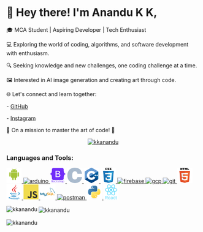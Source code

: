   <div class="bio-container">
        <h1>👋 Hey there! I'm Anandu K K, </h1>
        <p> 🎓 MCA Student | Aspiring Developer | Tech Enthusiast</p>
        <p>💻 Exploring the world of coding, algorithms, and software development with enthusiasm.</p>
        <p>🔍 Seeking knowledge and new challenges, one coding challenge at a time.</p>
        <p>🖼️ Interested in AI image generation and creating art through code.</p>
        <p>🌐 Let's connect and learn together:</p>
        <p> - <a href="https://github.com/kkanandu">GitHub</a></p>
        <p> - <a href="https://www.instagram.com/_psy_coder_/">Instagram</a></p>
        <!-- <p> - <a href="https://kkanandu.github.io/portfolio//">Portfolio</a></p> -->
        <p>🌟 On a mission to master the art of code! 🚀</p>
    </div>
<!-- <h3 align="center">Student at AWH, Kuttikattoor🌟</h3> -->
<!-- <h3 align="center">Visit my Website Here.</h3>
<h4 align="center">https://kkanandu.github.io/portfolio//</h4> -->
<p align="center"> <a href="https://github.com/ryo-ma/github-profile-trophy"><img src="https://github-profile-trophy.vercel.app/?username=kkanandu" alt="kkanandu" /></a>
</p>
<p align="left"><a href="https://github-profile-trophy.vercel.app/?username=kkanandukk&title=Followers"></a></p>
<!-- <p align="center"> <a href="https://www.instagram.com/_psy_coder_/" target="blank"><img src="https://instagram.fccj6-1.fna.fbcdn.net/v/t51.2885-15/278069772_160925849684315_740864013438371039_n.webp?stp=dst-jpg_e35_s320x320&_nc_ht=instagram.fccj6-1.fna.fbcdn.net&_nc_cat=111&_nc_ohc=RdB3oIFQeCUAX-_D-M-&edm=AOQ1c0wBAAAA&ccb=7-5&oh=00_AfAgTnN7xvy2ok_6FC4PUKWoy7BdfCVJavJ7wz1INObymw&oe=63BEF1A7&_nc_sid=8fd12b?logo=instagram&style=for-the-badge" alt="_psy_coder_" /></a> </p> -->

<h3 align="left">Languages and Tools:</h3>
<p align="left"> <a href="https://developer.android.com" target="_blank"> <img src="https://raw.githubusercontent.com/devicons/devicon/master/icons/android/android-original-wordmark.svg" alt="android" width="40" height="40"/> </a> <a href="https://www.arduino.cc/" target="_blank"> <img src="https://cdn.worldvectorlogo.com/logos/arduino-1.svg" alt="arduino" width="40" height="40"/> </a> <a href="https://getbootstrap.com" target="_blank"> <img src="https://raw.githubusercontent.com/devicons/devicon/master/icons/bootstrap/bootstrap-plain-wordmark.svg" alt="bootstrap" width="40" height="40"/> </a> <a href="https://www.cprogramming.com/" target="_blank"> <img src="https://raw.githubusercontent.com/devicons/devicon/master/icons/c/c-original.svg" alt="c" width="40" height="40"/> </a> <a href="https://www.w3schools.com/cpp/" target="_blank"> <img src="https://raw.githubusercontent.com/devicons/devicon/master/icons/cplusplus/cplusplus-original.svg" alt="cplusplus" width="40" height="40"/> </a> <a href="https://www.w3schools.com/css/" target="_blank"> <img src="https://raw.githubusercontent.com/devicons/devicon/master/icons/css3/css3-original-wordmark.svg" alt="css3" width="40" height="40"/> </a> <a href="https://firebase.google.com/" target="_blank"> <img src="https://www.vectorlogo.zone/logos/firebase/firebase-icon.svg" alt="firebase" width="40" height="40"/> </a> <a href="https://cloud.google.com" target="_blank"> <img src="https://www.vectorlogo.zone/logos/google_cloud/google_cloud-icon.svg" alt="gcp" width="40" height="40"/> </a> <a href="https://git-scm.com/" target="_blank"> <img src="https://www.vectorlogo.zone/logos/git-scm/git-scm-icon.svg" alt="git" width="40" height="40"/> </a> <a href="https://www.w3.org/html/" target="_blank"> <img src="https://raw.githubusercontent.com/devicons/devicon/master/icons/html5/html5-original-wordmark.svg" alt="html5" width="40" height="40"/> </a> <a href="https://www.java.com" target="_blank"> <img src="https://raw.githubusercontent.com/devicons/devicon/master/icons/java/java-original.svg" alt="java" width="40" height="40"/> </a> <a href="https://developer.mozilla.org/en-US/docs/Web/JavaScript" target="_blank"> <img src="https://raw.githubusercontent.com/devicons/devicon/master/icons/javascript/javascript-original.svg" alt="javascript" width="40" height="40"/> </a> <a href="https://www.mysql.com/" target="_blank"> <img src="https://raw.githubusercontent.com/devicons/devicon/master/icons/mysql/mysql-original-wordmark.svg" alt="mysql" width="40" height="40"/> </a> <a href="https://postman.com" target="_blank"> <img src="https://www.vectorlogo.zone/logos/getpostman/getpostman-icon.svg" alt="postman" width="40" height="40"/> </a> <a href="https://www.python.org" target="_blank"> <img src="https://raw.githubusercontent.com/devicons/devicon/master/icons/python/python-original.svg" alt="python" width="40" height="40"/> </a> <a href="https://reactjs.org/" target="_blank"> <img src="https://raw.githubusercontent.com/devicons/devicon/master/icons/react/react-original-wordmark.svg" alt="react" width="40" height="40"/> </a> </p>

<p><img align="left" src="https://github-readme-stats.vercel.app/api/top-langs?username=kkanandu&show_icons=true&locale=en&layout=compact" alt="kkanandu" /></p>

<p>&nbsp;<img align="center" src="https://github-readme-stats.vercel.app/api?username=kkanandu&show_icons=true&locale=en" alt="kkanandu" /></p>

<p><img align="center" src="https://github-readme-streak-stats.herokuapp.com/?user=kkanandu&" alt="kkanandu" /></p>


</html>
